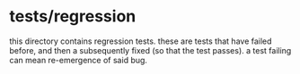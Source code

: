 # tests/regression

this directory contains regression tests. these are tests that have failed before,
and then a subsequently fixed (so that the test passes). a test failing can mean re-emergence of said bug.
